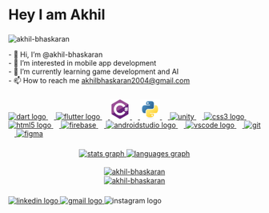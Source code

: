 <h1 align="left">Hey I am Akhil</h1>

###
<p align="left"> <img src="https://komarev.com/ghpvc/?username=akhil-bhaskaran&label=Profile%20views&color=000000&style=flat-square" alt="akhil-bhaskaran" /> </p>

<p align="left">- 👋 Hi, I’m @akhil-bhaskaran<br>- 👀 I’m interested in mobile app development <br>- 🌱 I’m currently learning game development  and AI   <br>- 📫 How to reach me <a href=>akhilbhaskaran2004@gmail.com</p>


###

<div align="left">
  
  <img src="https://cdn.jsdelivr.net/gh/devicons/devicon/icons/dart/dart-original.svg" height="40" alt="dart logo"  />
  <img width="12" />
  <img src="https://cdn.jsdelivr.net/gh/devicons/devicon/icons/flutter/flutter-original.svg" height="40" alt="flutter logo"  />
  <img width="12" />
  <img src="https://raw.githubusercontent.com/devicons/devicon/master/icons/csharp/csharp-original.svg" alt="csharp" width="40" height="40"/>
  <img width="12" />
   <img src="https://raw.githubusercontent.com/devicons/devicon/master/icons/python/python-original.svg" alt="python" width="40" height="40"/>
   <img width="12" />
   <img src="https://www.vectorlogo.zone/logos/unity3d/unity3d-icon.svg" alt="unity" width="40" height="40"/>
    <img width="12" />
  <img src="https://cdn.jsdelivr.net/gh/devicons/devicon/icons/css3/css3-original.svg" height="40" alt="css3 logo"  />
  <img width="12" />
  <img src="https://cdn.jsdelivr.net/gh/devicons/devicon/icons/html5/html5-original.svg" height="40" alt="html5 logo"  />
  <img width="12" />
  <img src="https://www.vectorlogo.zone/logos/firebase/firebase-icon.svg" alt="firebase" width="40" height="40"/> 
  <img width="12" />
  <img src="https://cdn.jsdelivr.net/gh/devicons/devicon/icons/androidstudio/androidstudio-original.svg" height="40" alt="androidstudio logo"  />
  <img width="12" />
  <img src="https://cdn.jsdelivr.net/gh/devicons/devicon/icons/vscode/vscode-original.svg" height="40" alt="vscode logo"  />
  <img width="12" />
  <img src="https://www.vectorlogo.zone/logos/git-scm/git-scm-icon.svg" alt="git" width="40" height="40"/>
  <img width="12" />
  <img src="https://www.vectorlogo.zone/logos/figma/figma-icon.svg" alt="figma" width="40" height="40"/>
</div>

###

<div align="center">
  <img src="https://github-readme-stats.vercel.app/api?username=akhil-bhaskaran&hide_title=false&hide_rank=false&show_icons=true&include_all_commits=true&count_private=true&disable_animations=false&theme=dracula&locale=en&hide_border=false&order=1" height="150" alt="stats graph"  />
  <img src="https://github-readme-stats.vercel.app/api/top-langs?username=akhil-bhaskaran&locale=en&hide_title=false&layout=compact&card_width=320&langs_count=5&theme=dracula&hide_border=false&order=2" height="150" alt="languages graph"  />
</div>
<br>

<div align="center"><img align="center" src="https://github-readme-streak-stats.herokuapp.com/?user=akhil-bhaskaran&theme=dark" alt="akhil-bhaskaran" /></div>

<div align="center"><img align="center" src="https://leetcard.jacoblin.cool/Akhil-Bhaskaran" alt="akhil-bhaskaran" /></div>

###

<div align="left">
  <a href="https://www.linkedin.com/in/akhil-c-738a00272?utm_source=share&utm_campaign=share_via&utm_content=profile&utm_medium=android_app" target="_blank">
    <img src="https://raw.githubusercontent.com/maurodesouza/profile-readme-generator/master/src/assets/icons/social/linkedin/default.svg" width="52" height="40" alt="linkedin logo"  />
  </a>
  <a href="akhilbhaskaran2004@gmail.com" target="_blank">
    <img src="https://raw.githubusercontent.com/maurodesouza/profile-readme-generator/master/src/assets/icons/social/gmail/default.svg" width="52" height="40" alt="gmail logo"  />
  </a>
  <img src="https://raw.githubusercontent.com/maurodesouza/profile-readme-generator/master/src/assets/icons/social/instagram/default.svg" width="52" height="40" alt="instagram logo"  />
</div>

###
